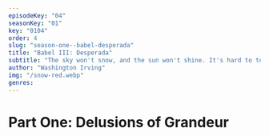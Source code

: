 ```yaml
---
episodeKey: "04"
seasonKey: "01"
key: "0104"
order: 4
slug: "season-one--babel-desperada"
title: "Babel III: Desperada"
subtitle: "The sky won't snow, and the sun won't shine. It's hard to tell the night time from the day."
author: "Washington Irving"
img: "/snow-red.webp"
genres: 
---
```


# Part One: Delusions of Grandeur